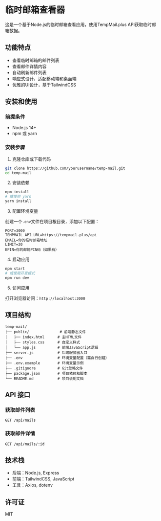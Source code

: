 # 临时邮箱查看器

这是一个基于Node.js的临时邮箱查看应用，使用TempMail.plus API获取临时邮箱数据。

## 功能特点

- 查看临时邮箱的邮件列表
- 查看邮件详情内容
- 自动刷新邮件列表
- 响应式设计，适配移动端和桌面端
- 优雅的UI设计，基于TailwindCSS

## 安装和使用

### 前提条件

- Node.js 14+
- npm 或 yarn

### 安装步骤

1. 克隆仓库或下载代码

```bash
git clone https://github.com/yourusername/temp-mail.git
cd temp-mail
```

2. 安装依赖

```bash
npm install
# 或使用 yarn
yarn install
```

3. 配置环境变量

创建一个`.env`文件在项目根目录，添加以下配置：

```
PORT=3000
TEMPMAIL_API_URL=https://tempmail.plus/api
EMAIL=你的临时邮箱地址
LIMIT=20
EPIN=你的邮箱PIN码（如果有）
```

4. 启动应用

```bash
npm start
# 或使用开发模式
npm run dev
```

5. 访问应用

打开浏览器访问：`http://localhost:3000`

## 项目结构

```
temp-mail/
├── public/              # 前端静态文件
│   ├── index.html      # 主HTML文件
│   ├── styles.css      # 自定义样式
│   └── app.js          # 前端JavaScript逻辑
├── server.js           # 后端服务器入口
├── .env                # 环境变量配置（需自行创建）
├── .env.example        # 环境变量示例
├── .gitignore          # Git忽略文件
├── package.json        # 项目依赖和脚本
└── README.md           # 项目说明文档
```

## API 接口

### 获取邮件列表

```
GET /api/mails
```

### 获取邮件详情

```
GET /api/mails/:id
```

## 技术栈

- 后端：Node.js, Express
- 前端：TailwindCSS, JavaScript
- 工具：Axios, dotenv

## 许可证

MIT 